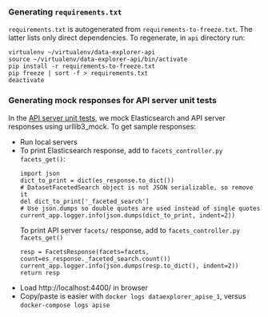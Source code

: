### Generating `requirements.txt`

`requirements.txt` is autogenerated from `requirements-to-freeze.txt`. The
latter lists only direct dependencies. To regenerate, in `api` directory run:

```
virtualenv ~/virtualenv/data-explorer-api
source ~/virtualenv/data-explorer-api/bin/activate
pip install -r requirements-to-freeze.txt
pip freeze | sort -f > requirements.txt
deactivate
```

### Generating mock responses for API server unit tests

In the [API server unit tests](https://github.com/DataBiosphere/data-explorer/blob/master/api/data_explorer/test/test_facets_controller.py),
we mock Elasticsearch and API server responses using urllib3_mock. To get sample
responses:

* Run local servers
* To print Elasticsearch response, add to `facets_controller.py` `facets_get()`:
  ```
  import json
  dict_to_print = dict(es_response.to_dict())
  # DatasetFacetedSearch object is not JSON serializable, so remove it
  del dict_to_print['_faceted_search']
  # Use json.dumps so double quotes are used instead of single quotes
  current_app.logger.info(json.dumps(dict_to_print, indent=2))
  ```
  To print API server `facets/` response, add to `facets_controller.py` `facets_get()`
  ```
  resp = FacetsResponse(facets=facets, count=es_response._faceted_search.count())
  current_app.logger.info(json.dumps(resp.to_dict(), indent=2))
  return resp
  ```
* Load http://localhost:4400/ in browser
* Copy/paste is easier with `docker logs dataexplorer_apise_1`, versus
  `docker-compose logs apise`
